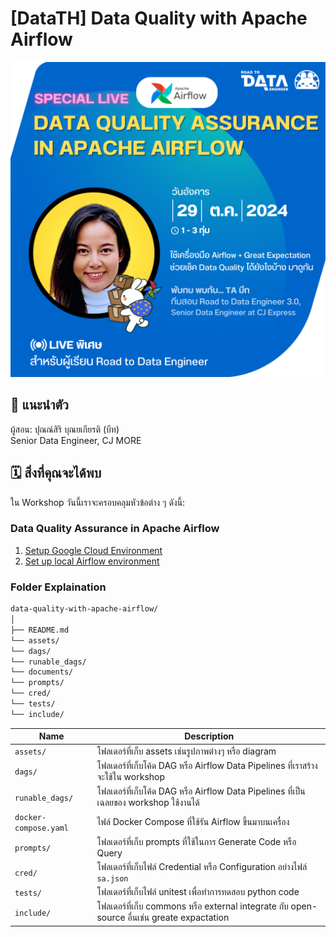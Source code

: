 # [DataTH] Data Quality with Apache Airflow

<p align="center" width="100%">
    <img src="./assets/course_title.png"> 
</p>

## 🎉 แนะนำตัว
ผู้สอน: ปุณณ์สิริ บุณยเกียรติ (บีท) </br>
Senior Data Engineer, CJ MORE

## 🗓️ สิ่งที่คุณจะได้พบ

ใน Workshop วันนี้เราจะครอบคลุมหัวข้อต่าง ๆ ดังนี้:

### Data Quality Assurance in Apache Airflow
1. [Setup Google Cloud Environment](documents/01_set_up_gemini_code_assist.md)
2. [Set up local Airflow environment](documents/02_set_up_airflow_env.md)

### Folder Explaination 
```md
data-quality-with-apache-airflow/
│
├── README.md
└── assets/
└── dags/
└── runable_dags/
└── documents/
└── prompts/
└── cred/
└── tests/
└── include/
```

| Name | Description |
| - | - |
| `assets/` | โฟลเดอร์ที่เก็บ assets เช่นรูปภาพต่างๆ หรือ diagram
| `dags/` | โฟลเดอร์ที่เก็บโค้ด DAG หรือ Airflow Data Pipelines ที่เราสร้างจะใช้ใน workshop |
| `runable_dags/` | โฟลเดอร์ที่เก็บโค้ด DAG หรือ Airflow Data Pipelines ที่เป็นเฉลยของ workshop ใช้งานได้  |
| `docker-compose.yaml` | ไฟล์ Docker Compose ที่ใช้รัน Airflow ขึ้นมาบนเครื่อง |
| `prompts/`| โฟลเดอร์ที่เก็บ prompts ที่ใช้ในการ Generate Code หรือ Query
| `cred/` | โฟลเดอร์ที่เก็บไฟล์ Credential หรือ Configuration อย่างไฟล์ `sa.json` |
| `tests/` | โฟลเดอร์ที่เก็บไฟล์ unitest เพื่อทำการทดสอบ python code |
| `include/` | โฟลเดอร์ที่เก็บ commons หรือ external integrate กับ open-source อื่นเช่น greate expactation |
